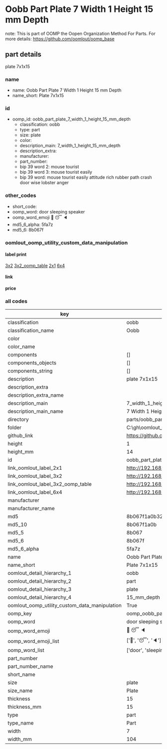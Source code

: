 # Oobb Part Plate 7 Width 1 Height 15 mm Depth  

note: This is part of OOMP the Oopen Organization Method For Parts. For more details: https://github.com/oomlout/oomp_base

##  part details
  



plate 7x1x15



### name
* name: Oobb Part Plate 7 Width 1 Height 15 mm Depth
* name_short: Plate 7x1x15 
### id
* oomp_id: oobb_part_plate_7_width_1_height_15_mm_depth
  * classification: oobb
  * type: part
  * size: plate
  * color: 
  * description_main: 7_width_1_height_15_mm_depth
  * description_extra: 
  * manufacturer: 
  * part_number: 
  * bip 39 word 2: mouse tourist
  * bip 39 word 3: mouse tourist easily
  * bip 39 word: mouse tourist easily attitude rich rubber path crash door wise lobster anger

### other_codes
* short_code: 
* oomp_word: door sleeping speaker
* oomp_word_emoji :door: :sleeping: :speaker:
* md5_6_alpha: 5fa7z
* md5_6: 8b067f






### oomlout_oomp_utility_custom_data_manipulation
#### label print
[3x2](http://192.168.1.245:1112/?label=oomp%205fa7z)
[3x2_oomp_table](http://192.168.1.108:1112/?label=oomp%205fa7z)
[2x1](http://192.168.1.242:1112/?label=oomp%205fa7z)
[6x4](http://192.168.1.55:1112/?label=oomp%205fa7z)    

#### link

                              

#### price







### all codes 
| key | value |  
| --- | --- |  
| classification | oobb |  
| classification_name | Oobb |  
| color |  |  
| color_name |  |  
| components | [] |  
| components_objects | [] |  
| components_string | [] |  
| description | plate 7x1x15 |  
| description_extra |  |  
| description_extra_name |  |  
| description_main | 7_width_1_height_15_mm_depth |  
| description_main_name | 7 Width 1 Height 15 mm Depth |  
| directory | parts/oobb_part_plate_7_width_1_height_15_mm_depth |  
| folder | C:\gh\oomlout_oobb_version_4_generated_parts\things\oobb_part_plate_7_width_1_height_15_mm_depth |  
| github_link | https://github.com/oomlout/oomlout_oomp_part_src/tree/main/parts/oobb_part_plate_7_width_1_height_15_mm_depth |  
| height | 1 |  
| height_mm | 14 |  
| id | oobb_part_plate_7_width_1_height_15_mm_depth |  
| link_oomlout_label_2x1 | http://192.168.1.242:1112/?label=oomp%205fa7z |  
| link_oomlout_label_3x2 | http://192.168.1.245:1112/?label=oomp%205fa7z |  
| link_oomlout_label_3x2_oomp_table | http://192.168.1.108:1112/?label=oomp%205fa7z |  
| link_oomlout_label_6x4 | http://192.168.1.55:1112/?label=oomp%205fa7z |  
| manufacturer |  |  
| manufacturer_name |  |  
| md5 | 8b067f1a0b32741ef35ca0ea8b397c85 |  
| md5_10 | 8b067f1a0b |  
| md5_5 | 8b067 |  
| md5_6 | 8b067f |  
| md5_6_alpha | 5fa7z |  
| name | Oobb Part Plate 7 Width 1 Height 15 mm Depth |  
| name_short | Plate 7x1x15  |  
| oomlout_detail_hierarchy_1 | oobb |  
| oomlout_detail_hierarchy_2 | part |  
| oomlout_detail_hierarchy_3 | plate |  
| oomlout_detail_hierarchy_4 | 15_mm_depth |  
| oomlout_oomp_utility_custom_data_manipulation | True |  
| oomp_key | oomp_oobb_part_plate_7_width_1_height_15_mm_depth |  
| oomp_word | door sleeping speaker |  
| oomp_word_emoji | :door: :sleeping: :speaker: |  
| oomp_word_emoji_list | [':door:', ':sleeping:', ':speaker:'] |  
| oomp_word_list | ['door', 'sleeping', 'speaker'] |  
| part_number |  |  
| part_number_name |  |  
| short_name |  |  
| size | plate |  
| size_name | Plate |  
| thickness | 15 |  
| thickness_mm | 15 |  
| type | part |  
| type_name | Part |  
| width | 7 |  
| width_mm | 104 |  
